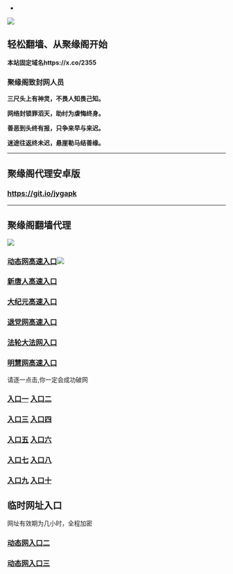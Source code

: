 * 
![](https://raw.githubusercontent.com/hao369/a/master/j.jpg)



## 轻松翻墙、从聚缘阁开始

**本站固定域名https://x.co/2355**

### 聚缘阁致封网人员

**三尺头上有神灵，不畏人知畏己知。**

**网络封锁罪滔天，助纣为虐悔终身。**

**善恶到头终有报，只争来早与来迟。**

**迷途往返终未迟，悬崖勒马结善缘。**

***



##  聚缘阁代理安卓版

### https://git.io/jygapk


***



## 聚缘阁翻墙代理 

![](https://raw.githubusercontent.com/hao369/a/master/wx2.jpg)

### [动态网高速入口](https://q7an6duuzh.execute-api.ap-northeast-2.amazonaws.com/342425/?id=2)![](https://raw.githubusercontent.com/hao369/a/master/jygdl.gif)

### [新唐人高速入口](https://q7an6duuzh.execute-api.ap-northeast-2.amazonaws.com/342425/?id=5)

### [大纪元高速入口](https://q7an6duuzh.execute-api.ap-northeast-2.amazonaws.com/342425/?id=7)

### [退党网高速入口](https://q7an6duuzh.execute-api.ap-northeast-2.amazonaws.com/342425/?id=8)

### [法轮大法网入口](https://q7an6duuzh.execute-api.ap-northeast-2.amazonaws.com/342425/?id=15)

### [明慧网高速入口](https://q7an6duuzh.execute-api.ap-northeast-2.amazonaws.com/342425/?id=3)

请逐一点击,你一定会成功破网

### **[入口一](http://x.co/2244)** **[入口二](http://x.co/3824)**


### **[入口三](https://s3.eu-central-1.amazonaws.com/jyg3/index.html)**  **[入口四](https://s3-ap-southeast-1.amazonaws.com/jyg4/index.html)**

### **[入口五](https://s3.ap-south-1.amazonaws.com/jyg5/index.html)**  **[入口六](https://s3-us-west-1.amazonaws.com/jyg6/index.html)**


###  **[入口七](https://s3-us-west-2.amazonaws.com/jyg7/index.html)**  **[入口八](https://s3-eu-west-1.amazonaws.com/jyg8/index.html)**


###  **[入口九](https://s3-ap-northeast-1.amazonaws.com/jyg9/index.html)**  **[入口十](https://s3.amazonaws.com/dtw/index.html)**



## 临时网址入口 

网址有效期为几小时，全程加密

### [动态网入口二](https://x.co/ddg)

### [动态网入口三](https://x.co/ddf)



